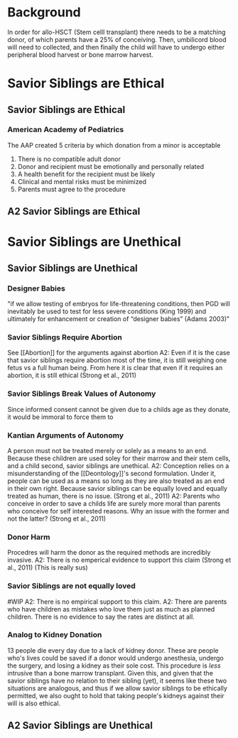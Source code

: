 # Background
In order for allo-HSCT (Stem celll transplant) there needs to be a matching donor, of which parents have a 25% of conceiving. Then, umbilicord blood will need to collected, and then finally the child will have to undergo either peripheral blood harvest or bone marrow harvest.

# Savior Siblings are Ethical

## Savior Siblings are Ethical

### American Academy of Pediatrics
The AAP created 5 criteria by which donation from a minor is acceptable
1. There is no compatible adult donor
2. Donor and recipient must be emotionally and personally related
3. A health benefit for the recipient must be likely
4. Clinical and mental risks must be minimized
5. Parents must agree to the procedure

## A2 Savior Siblings are Ethical


# Savior Siblings are Unethical

## Savior Siblings are Unethical

### Designer Babies
"if we allow testing of embryos for life-threatening conditions, then PGD will inevitably be used to test for less severe conditions (King 1999) and ultimately for enhancement or creation of “designer babies” (Adams 2003)"

### Savior Siblings Require Abortion
See [[Abortion]] for the arguments against abortion
	A2: Even if it is the case that savior siblings require abortion most of the time, it is still weighing one fetus vs a full human being. From here it is clear that even if it requires an abortion, it is still ethical (Strong et al., 2011)

### Savior Siblings Break Values of Autonomy
Since informed consent cannot be given due to a childs age as they donate, it would be immoral to force them to 

### Kantian Arguments of Autonomy
A person must not be treated merely or solely as a means to an end. Because these children are used soley for their marrow and their stem cells, and a child second, savior siblings are unethical.
	A2: Conception relies on a misunderstanding of the [[Deontology]]'s second formulation. Under it, people can be used as a means so long as they are also treated as an end in their own right. Because savior siblings can be equally loved and equally treated as human, there is no issue. (Strong et al., 2011)
	A2: Parents who conceive in order to save a childs life are surely more moral than parents who conceive for self interested reasons. Why an issue with the former and not the latter? (Strong et al., 2011)

### Donor Harm
Procedres will harm the donor as the required methods are incredibly invasive.
	A2: There is no emperical evidence to support this claim (Strong et al., 2011) (This is really sus)

### Savior Siblings are not equally loved
#WIP 
	A2: There is no empirical support to this claim.
	A2: There are parents who have children as mistakes who love them just as much as planned children. There is no evidence to say the rates are distinct at all. 

### Analog to Kidney Donation
13 people die every day due to a lack of kidney donor. These are people who's lives could be saved if a donor would undergo anesthesia, undergo the surgery, and losing a kidney as their sole cost. This procedure is *less* intrusive than a bone marrow transplant.
Given this, and given that the savior siblings have no relation to their sibling (yet), it seems like these two situations are analogous, and thus if we allow savior siblings to be ethically permitted, we also ought to hold that taking people's kidneys against their will is also ethical. 

## A2 Savior Siblings are Unethical

